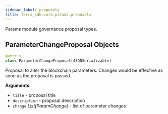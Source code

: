 ```yaml
---
sidebar_label: proposals
title: terra_sdk.core.params.proposals
---
```


Params module governance proposal types.

## ParameterChangeProposal Objects

```python
@attr.s
class ParameterChangeProposal(JSONSerializable)
```

Proposal to alter the blockchain parameters. Changes would be effective
as soon as the proposal is passed.

**Arguments**:

- `title` - proposal title
- `description` - proposal description
- `change` _List[ParamChange]_ - list of parameter changes

